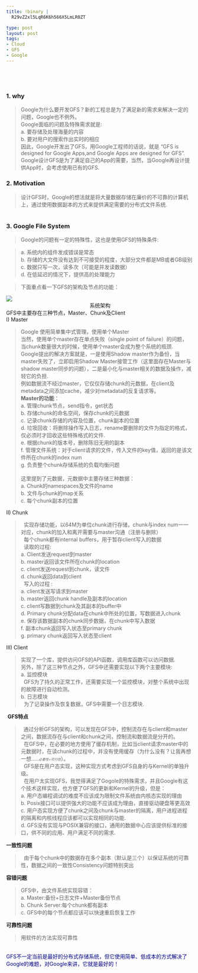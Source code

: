 ```yaml
--- 
title: !binary |
  R29vZ2xl5LqR6K6h566X5LmLR0ZT

type: post
layout: post
tags: 
- Cloud
- GFS
- Google
---
```

<h2> </h2><h3>1. why</h3><blockquote>Google为什么要开发GFS？新的工程总是为了满足新的需求来解决一定的问题，Google也不例外。<br />Google面临的问题及特殊需求就是:<br />a. 要存储及处理海量的内容<br />b. 要对用户的搜索作出实时的相应<br />因此，Google开发出了GFS，用Google工程师的话说，就是 “GFS is designed for Google Apps,and Google Apps are designed for GFS”.<br />Google设计GFS是为了满足自己的App的需要，当然，当Google再设计提供App时，会考虑使用已有的GFS.</blockquote><h3>2. Motivation</h3><blockquote>设计GFS时，Google的想法就是将大量数据存储在廉价的不可靠的计算机上，通过使用数据副本的方式来提供满足需要的分布式文件系统.</blockquote><h1></h1><h3>3. Google File System</h3><blockquote>Google的问题有一定的特殊性，这也是使用GFS的特殊条件:</blockquote><blockquote>a. 系统内的组件发成错误是常态 <br />b. 存储的大文件没有达到不可接受的程度，大部分文件都是MB或者GB级别 <br />c. 数据只写一次，读多次（可能是并发读数据） <br />d. 在低延迟的情况下，提供高的处理能力 </blockquote><blockquote>下面重点看一下GFS的架构及节点的功能：</blockquote><img src="http://farm6.static.flickr.com/5107/5690214596_6a93f752c8.jpg" /> <br /><div align="center"> 系统架构</div><div style="text-align: left;">GFS中主要存在三种节点，Master、Chunk及Client</div><div style="text-align: left;">I) Master</div><blockquote>Google 使用简单集中式管理，使用单个Master<br />当然，使用单个master存在单点失败（single point of failure）的问题，当chunk数量很大的时候，使用单个master会成为整个系统的瓶颈. <br />Google提出的解决方案就是，一是使用Shadow master作为备份，当master失败了，立即启用Shadow Master接管工作（这里面存在Master与shadow master同步的问题），二是最小化与master相关的数据及操作，减轻它的负担. <br />例如数据流不经过master，它仅仅存储chunk的元数据，在client及metadata之间添加cache，减少对metadata的反复请求等。<br /><b>Master的功能</b>：<br />a. 管理chunk节点，send指令，get状态<br />b. 存储chunk的命名空间，保存chunk的元数据<br />c. 记录chunk存储的内容及位置，chunk副本的位置<br />d. 垃圾回收：将删除操作写入日志，rename要删除的文件为指定的格式，仅必须时才回收这些特殊格式的文件. <br />e. 根据chunk的版本号，删除陈旧无用的副本<br />f. 管理文件系统：对于client请求的文件，传入文件的key值，返回的是该文件所在chunk的index num<br />g. 负责整个chunk存储系统的负载均衡问题 <br /><br />这里提到了元数据，元数据中主要存储三种数据：<br />a. Chunk的namespaces及文件的name<br />b. 文件与chunk的map关系<br />c. 每个chunk副本的位置 </blockquote>II) Chunk<br /><blockquote>  实现存储功能，以64M为单位chunk进行存储，chunk与index num一一对应，chunk的加入和离开需要与master沟通（注册与删除）<br />  每个chunk都有internal buffers，用于暂存client写入的数据<br />  读取的过程:<br />a. Client发送request到master      <br />b. master返回该文件所在chunk的location       <br />c. client发送request到chunk，读文件       <br />d. chunk返回data到client<br />  写入的过程 :<br />a. client发送写请求到master      <br />b. master返回chunk handle及副本的location       <br />c. client写数据到chunk及其副本的buffer中       <br />d. Primary chunk分配data在chunk中所处的位置，写数据进入chunk       <br />e. 保存该数据副本的chunk同步数据，在chunk中写入数据       <br />f. 副本chunk返回写入状态至primary chunk       <br />g. primary chunk返回写入状态至client </blockquote>III) Client<br /><blockquote>实现了一个库，提供访问GFS的API函数，调用库函数可以访问数据.<br />另外，除了这三种节点之外，GFS中还需要实现以下两个主要模块:<br />a. 监控模块<br />  GFS为了持久的正常工作，还需要实现一个监控模块，对整个系统中出现的故障进行自动检测。<br />b. 日志模块<br />  为了记录操作及恢复数据，GFS中需要一个日志模块.</blockquote> <b>GFS特点</b><br /><blockquote><b>  </b>通过分析GFS的架构，可以发现在GFS中，控制流存在与client和master之间，数据流存在与client和chunk之间，控制流和数据流是分开的。<br />  在GFS中，在必要的地方使用了缓存机制，比如当client请求master中的元数据时，在读chunk的过程中，并没有使用缓存（为什么没有？让我再想一想…..<span style="font-size: xx-small;"><i>必要性+可行性</i></span>）。<br />  GFS是在用户态实现，这种实现方式考虑到GFS自身的与Kernel的单独升级。<br />  在用户太实现GFS，我觉得满足了Gogole的特殊需求，并且Google有这个技术这样实现，也方便了GFS的更新和Kernel的升级，但是： <br />a. 用户态编程调试的难度不应该成为限制文件系统由内核态实现的理由      <br />b. Posix接口可以提供强大的功能不应该成为理由，直接驱动硬盘等更高效       <br />c. 用户态实现方便了chunk之间及chunk与master的隔离，用户进程进程的隔离和内核线程应该都可以实现相同的功能.       <br />d. GFS没有实现与POSIX兼容的接口，通用的数据中心应该提供标准的接口，供不同的应用、用户满足不同的需求.</blockquote><b>一致性问题</b><br /><blockquote>  由于每个chunk中的数据存在多个副本（默认是三个）以保证系统的可靠性，数据之间的一致性Consistency问题特别突出</blockquote><b>容错问题 </b><br /><blockquote>GFS中，由文件系统实现容错：<br />a. Master:备份+日志文件+Master备份节点 <br />b. Chunk Server:每个chunk都有副本 <br />c. GFS中的每个节点都应该可以快速重启恢复工作 </blockquote><b>可靠性问题</b><br /><blockquote>用软件的方法实现可靠性</blockquote><br /><span style="color: navy;">GFS不一定当前是最好的分布式存储系统，但它使用简单、低成本的方式解决了Google的难题，对Google来讲，它就是最好的！</span><br /><span style="color: navy;"></span>
